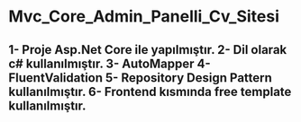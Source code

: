 # Mvc_Core_Admin_Panelli_Cv_Sitesi
1- Proje Asp.Net Core ile yapılmıştır.
2- Dil olarak c# kullanılmıştır.
3- AutoMapper
4- FluentValidation
5- Repository Design Pattern kullanılmıştır.
6- Frontend kısmında free template kullanılmıştır.
---


